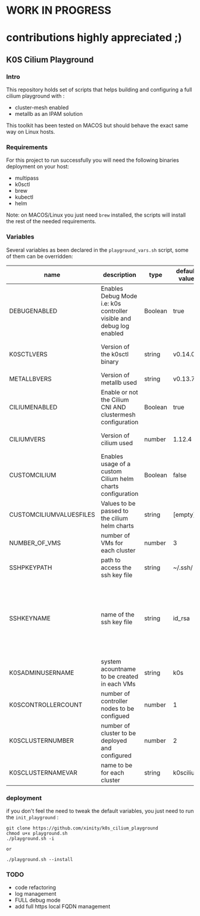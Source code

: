 # WORK IN PROGRESS 
# contributions highly appreciated  ;)

## K0S Cilium Playground

### Intro
This repository holds set of scripts that helps building and configuring a full cilium playground with :
- cluster-mesh enabled
- metallb as an IPAM solution 

This toolkit has been tested on MACOS but should behave the exact same way on Linux hosts.
### Requirements
For this project to run successfully you will need the following binaries deployment on your host:
- multipass
- k0sctl
- brew 
- kubectl 
- helm

Note: on MACOS/Linux you just need `brew` installed, the scripts will install the rest of the needed requirements.

### Variables
Several variables as been declared in the `playground_vars.sh`  script, some of them can be overridden:

| name | description | type | default value | comment |
|------|-------------|------|---------------|---------|
|DEBUGENABLED| Enables Debug Mode i.e: k0s controller visible and debug log enabled|Boolean|true| If you don't need to see the controller(s) nor the full logs, pass the variable to 'false'|
|K0SCTLVERS|Version of the k0sctl binary|string|v0.14.0|if the binary doesn't exist AND brew installed, it will automatically deploy the latest version [UNUSED FOR NOW]|
|METALLBVERS|Version of metallb used|string|v0.13.7|         |
|CILIUMENABLED|Enable or not the Cilium CNI AND clustermesh configuration|Boolean|true|if cilium is not deployed i.e:CILIUMENABLED=false <br> the default CNI will be used <br>(as of now kube-router)       |
|CILIUMVERS|Version of cilium used|number|1.12.4|Cilium version <1.13 **NEEDS** metallb , the 1.13 is yet to be tested|
|CUSTOMCILIUM|Enables usage of a custom Cilium helm charts configuration|Boolean|false|if set to `true` <br>the CUSTOMCILIUMVALUESFILES should be filled with the values.yaml content to be used with cilium|
|CUSTOMCILIUMVALUESFILES|Values to be passed to the cilium helm charts|string|[empty]|values to be passed in yaml format|
|NUMBER_OF_VMS|number of VMs for each cluster|number|3| the number of VMs counts both controllers and workers nodes|
|SSHPKEYPATH|path to access the ssh key file |string|~/.ssh/|      |
|SSHKEYNAME|name of the ssh key file|string|id_rsa|if the file doesn't exist the scripts will create it and initialize it with a blank passphrase <br><br> if the keypair already exist make sure it has a **BLANK** passphrase or use ssh-agent and load the keypair before running the scripts|
|K0SADMINUSERNAME|system acountname to be created in each VMs|string|k0s|      |
|K0SCONTROLLERCOUNT|number of controller nodes to be configued|number|1|      |
|K0SCLUSTERNUMBER|number of cluster to be deployed and configured|number|2|      |
|K0SCLUSTERNAMEVAR|name to be for each cluster|string|k0scilium|      |


### deployment
if you don't feel the need to tweak the default variables, you just need to run the `init_playground` :
```
git clone https://github.com/xinity/k0s_cilium_playground
chmod u+x playground.sh
./playground.sh -i

or

./playground.sh --install
```

### TODO
- code refactoring
- log management 
- FULL debug mode
- add full https local FQDN management
